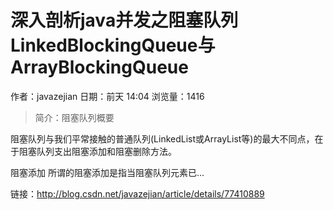 # 深入剖析java并发之阻塞队列LinkedBlockingQueue与ArrayBlockingQueue
作者：javazejian
日期：前天 14:04
浏览量：1416
> 简介：阻塞队列概要

阻塞队列与我们平常接触的普通队列(LinkedList或ArrayList等)的最大不同点，在于阻塞队列支出阻塞添加和阻塞删除方法。


阻塞添加 
所谓的阻塞添加是指当阻塞队列元素已...

 链接：http://blog.csdn.net/javazejian/article/details/77410889
